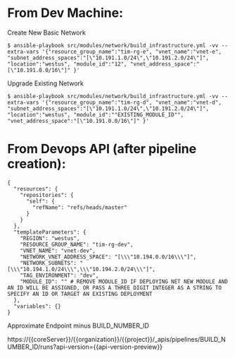 # From Dev Machine: 

Create New Basic Network 
```
$ ansible-playbook src/modules/network/build_infrastructure.yml -vv --extra-vars '{"resource_group_name":"tim-rg-e", "vnet_name":"vnet-e", "subnet_address_spaces":"[\"10.191.1.0/24\",\"10.191.2.0/24\"]", "location":"westus", "module_id":"12", "vnet_address_space":"[\"10.191.0.0/16\"]" }'
```

Upgrade Existing Network

```
$ ansible-playbook src/modules/network/build_infrastructure.yml -vv --extra-vars '{"resource_group_name":"tim-rg-d", "vnet_name":"vnet-d", "subnet_address_spaces":"[\"10.191.1.0/24\",\"10.191.2.0/24\"]", "location":"westus", "module_id":""EXISTING_MODULE_ID"", "vnet_address_space":"[\"10.191.0.0/16\"]" }'
```

# From Devops API (after pipeline creation):
```
{
  "resources": {
    "repositories": {
      "self": {
        "refName": "refs/heads/master"
      }
    }
  },
  "templateParameters": { 
    "REGION": "westus",
    "RESOURCE_GROUP_NAME": "tim-rg-dev",
    "VNET_NAME": "vnet-dev",
    "NETWORK_VNET_ADDRESS_SPACE": "[\\\"10.194.0.0/16\\\"]",
    "NETWORK_SUBNETS": "[\\\"10.194.1.0/24\\\",\\\"10.194.2.0/24\\\"]",
    "TAG_ENVIRONMENT": "dev",
    "MODULE_ID": "" # REMOVE MODULE_ID IF DEPLOYING NET NEW MODULE AND AN ID WILL BE ASSIGNED, OR PASS A THREE DIGIT INTEGER AS A STRING TO SPECIFY AN ID OR TARGET AN EXISTING DEPLOYMENT
  },
  "variables": {}
}
``` 

Approximate Endpoint minus BUILD_NUMBER_ID 

https://{{coreServer}}/{{organization}}/{{project}}/_apis/pipelines/BUILD_NUMBER_ID/runs?api-version={{api-version-preview}}